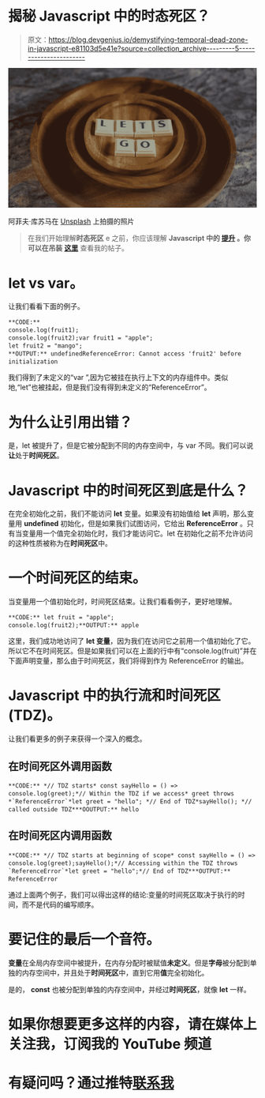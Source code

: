 # 揭秘 Javascript 中的时态死区？

> 原文：<https://blog.devgenius.io/demystifying-temporal-dead-zone-in-javascript-e81103d5e41e?source=collection_archive---------5----------------------->

![](img/3984af53081cd911f5f487ad88448e12.png)

阿菲夫·库苏马在 [Unsplash](https://unsplash.com?utm_source=medium&utm_medium=referral) 上拍摄的照片

> 在我们开始理解**时态死区** e 之前，你应该理解 **Javascript 中的 [**提升**](https://rajeshi.medium.com/learn-hoisting-in-javascript-the-practical-way-a29741cf3eca) 。**你可以在**吊装** [**这里**](https://rajeshi.medium.com/learn-hoisting-in-javascript-the-practical-way-a29741cf3eca) 查看我的帖子。

# let vs var。

让我们看看下面的例子。

```
**CODE:**
console.log(fruit1);
console.log(fruit2);var fruit1 = "apple";
let fruit2 = "mango";
**OUTPUT:** undefinedReferenceError: Cannot access 'fruit2' before initialization
```

我们得到了未定义的“var ”,因为它被挂在执行上下文的内存组件中。类似地,“let”也被挂起，但是我们没有得到未定义的“ReferenceError”。

# 为什么让引用出错？

是，let 被提升了，但是它被分配到不同的内存空间中，与 var 不同。我们可以说**让**处于**时间死区**。

# Javascript 中的时间死区到底是什么？

在完全初始化之前，我们不能访问 **let** 变量。如果没有初始值给 **let** 声明，那么变量用 **undefined** 初始化，但是如果我们试图访问，它给出 **ReferenceError** 。只有当变量用一个值完全初始化时，我们才能访问它。let 在初始化之前不允许访问的这种性质被称为在**时间死区**中。

# 一个时间死区的结束。

当变量用一个值初始化时，时间死区结束。让我们看看例子，更好地理解。

```
**CODE:** let fruit = "apple";
console.log(fruit2);**OUTPUT:** apple
```

这里，我们成功地访问了 **let 变量**，因为我们在访问它之前用一个值初始化了它。所以它不在时间死区。但是如果我们可以在上面的行中有“console.log(fruit)”并在下面声明变量，那么由于时间死区，我们将得到作为 ReferenceError 的输出。

# Javascript 中的执行流和时间死区(TDZ)。

让我们看更多的例子来获得一个深入的概念。

## 在时间死区外调用函数

```
**CODE:** *// TDZ starts* const sayHello = () => console.log(greet);*// Within the TDZ if we access* greet throws *`ReferenceError`*let greet = "hello"; *// End of TDZ*sayHello(); *// called outside TDZ***OOUTPUT:** hello
```

## 在时间死区内调用函数

```
**CODE:** *// TDZ starts at beginning of scope* const sayHello = () => console.log(greet);sayHello();*// Accessing within the TDZ throws `ReferenceError`*let greet = "hello";*// End of TDZ***OUTPUT:** ReferenceError
```

通过上面两个例子，我们可以得出这样的结论:变量的时间死区取决于执行的时间，而不是代码的编写顺序。

# 要记住的最后一个音符。

**变量**在全局内存空间中被提升，在内存分配时被赋值**未定义**。但是**字母**被分配到单独的内存空间中，并且处于**时间死区**中，直到它用**值**完全初始化。

是的， **const** 也被分配到单独的内存空间中，并经过**时间死区**，就像 **let** 一样。

# 如果你想要更多这样的内容，请在媒体上关注我，订阅我的 YouTube 频道

# 有疑问吗？通过推特[联系我](https://twitter.com/izrajesh)